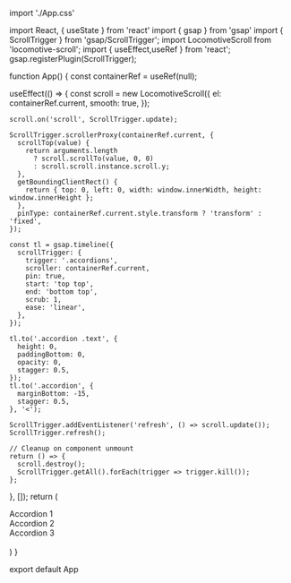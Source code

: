import './App.css'

import React, { useState } from 'react'
import { gsap } from 'gsap'
import { ScrollTrigger } from 'gsap/ScrollTrigger';
import LocomotiveScroll from 'locomotive-scroll';
import { useEffect,useRef } from 'react';
gsap.registerPlugin(ScrollTrigger);

function App() {
  const containerRef = useRef(null);

  useEffect(() => {
    const scroll = new LocomotiveScroll({
      el: containerRef.current,
      smooth: true,
    });

    scroll.on('scroll', ScrollTrigger.update);

    ScrollTrigger.scrollerProxy(containerRef.current, {
      scrollTop(value) {
        return arguments.length
          ? scroll.scrollTo(value, 0, 0)
          : scroll.scroll.instance.scroll.y;
      },
      getBoundingClientRect() {
        return { top: 0, left: 0, width: window.innerWidth, height: window.innerHeight };
      },
      pinType: containerRef.current.style.transform ? 'transform' : 'fixed',
    });

    const tl = gsap.timeline({
      scrollTrigger: {
        trigger: '.accordions',
        scroller: containerRef.current,
        pin: true,
        start: 'top top',
        end: 'bottom top',
        scrub: 1,
        ease: 'linear',
      },
    });

    tl.to('.accordion .text', {
      height: 0,
      paddingBottom: 0,
      opacity: 0,
      stagger: 0.5,
    });
    tl.to('.accordion', {
      marginBottom: -15,
      stagger: 0.5,
    }, '<');

    ScrollTrigger.addEventListener('refresh', () => scroll.update());
    ScrollTrigger.refresh();

    // Cleanup on component unmount
    return () => {
      scroll.destroy();
      ScrollTrigger.getAll().forEach(trigger => trigger.kill());
    };
  }, []);
  return (
    <div>
       <div ref={containerRef} className="overflow-hidden">
      <div className="px-4 space-y-10">
        <div className="accordions">
          <div className="accordion bg-blue-500 text-white p-5 rounded-lg">
            <div className="text">Accordion 1</div>
          </div>
          <div className="accordion bg-green-500 text-white p-5 rounded-lg">
            <div className="text">Accordion 2</div>
          </div>
          <div className="accordion bg-purple-500 text-white p-5 rounded-lg">
            <div className="text">Accordion 3</div>
          </div>
        </div>
      </div>
    </div>   
     </div>
  )
}

export default App
